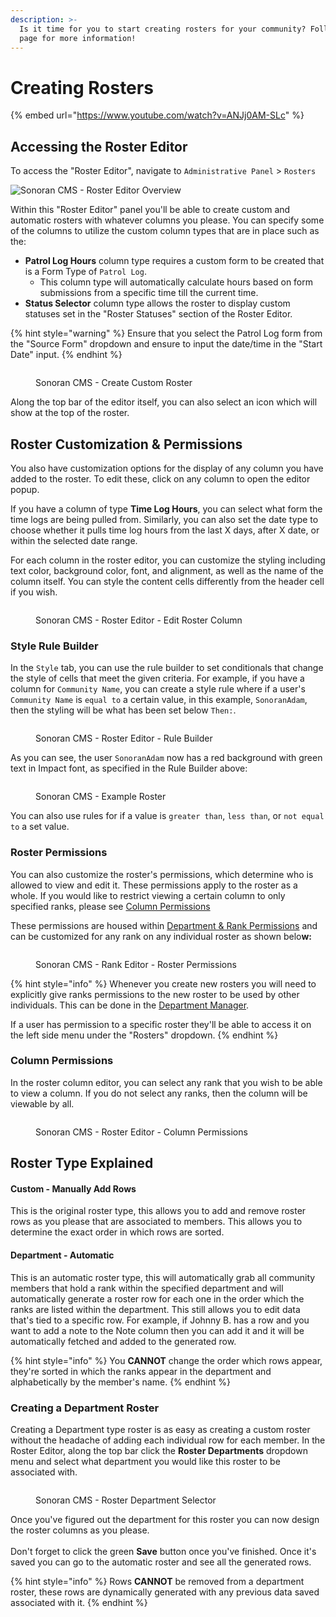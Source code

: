 ```yaml
---
description: >-
  Is it time for you to start creating rosters for your community? Follow this
  page for more information!
---
```


# Creating Rosters

{% embed url="https://www.youtube.com/watch?v=ANJj0AM-SLc" %}

## Accessing the Roster Editor

To access the "Roster Editor", navigate to `Administrative Panel` > `Rosters`

![Sonoran CMS - Roster Editor Overview](../../.gitbook/assets/CMS\_RosterEditor2.png)

Within this "Roster Editor" panel you'll be able to create custom and automatic rosters with whatever columns you please. You can specify some of the columns to utilize the custom column types that are in place such as the:

* **Patrol Log Hours** column type requires a custom form to be created that is a Form Type of `Patrol Log`.
  * This column type will automatically calculate hours based on form submissions from a specific time till the current time.
* **Status Selector** column type allows the roster to display custom statuses set in the "Roster Statuses" section of the Roster Editor.

{% hint style="warning" %}
Ensure that you select the Patrol Log form from the "Source Form" dropdown and ensure to input the date/time in the "Start Date" input.
{% endhint %}

<figure><img src="../../.gitbook/assets/CMS_RosterOverview.png" alt=""><figcaption><p>Sonoran CMS - Create Custom Roster</p></figcaption></figure>

Along the top bar of the editor itself, you can also select an icon which will show at the top of the roster.

## Roster Customization & Permissions

You also have customization options for the display of any column you have added to the roster. To edit these, click on any column to open the editor popup.

If you have a column of type **Time Log Hours**, you can select what form the time logs are being pulled from. Similarly, you can also set the date type to choose whether it pulls time log hours from the last X days, after X date, or within the selected date range.

For each column in the roster editor, you can customize the styling including text color, background color, font, and alignment, as well as the name of the column itself. You can style the content cells differently from the header cell if you wish.

<figure><img src="../../.gitbook/assets/CMS_RosterEditColumnTimeLog.png" alt=""><figcaption><p>Sonoran CMS - Roster Editor - Edit Roster Column</p></figcaption></figure>

### Style Rule Builder

In the `Style` tab, you can use the rule builder to set conditionals that change the style of cells that meet the given criteria. For example, if you have a column for `Community Name`, you can create a style rule where if a user's `Community Name` is `equal to` a certain value, in this example, `SonoranAdam`, then the styling will be what has been set below `Then:`.

<figure><img src="../../.gitbook/assets/CMS_RosterRuleBuilder.png" alt=""><figcaption><p>Sonoran CMS - Roster Editor - Rule Builder</p></figcaption></figure>

As you can see, the user `SonoranAdam` now has a red background with green text in Impact font, as specified in the Rule Builder above:

<figure><img src="../../.gitbook/assets/CMS_RosterNameHighlight.png" alt=""><figcaption><p>Sonoran CMS - Example Roster</p></figcaption></figure>

You can also use rules for if a value is `greater than`, `less than`, or `not equal to` a set value.

### Roster Permissions

You can also customize the roster's permissions, which determine who is allowed to view and edit it. These permissions apply to the roster as a whole. If you would like to restrict viewing a certain column to only specified ranks, please see [Column Permissions](creating-custom-rosters.md#column-permissions)

These permissions are housed within [Department & Rank Permissions](creating-departments.md) and can be customized for any rank on any individual roster as shown belo**w:**

<figure><img src="../../.gitbook/assets/CMS_RosterPermsRank.png" alt=""><figcaption><p>Sonoran CMS - Rank Editor - Roster Permissions</p></figcaption></figure>

{% hint style="info" %}
Whenever you create new rosters you will need to explicitly give ranks permissions to the new roster to be used by other individuals. This can be done in the [Department Manager](creating-departments.md).

If a user has permission to a specific roster they'll be able to access it on the left side menu under the "Rosters" dropdown.
{% endhint %}

### Column Permissions

In the roster column editor, you can select any rank that you wish to be able to view a column. If you do not select any ranks, then the column will be viewable by all.

<figure><img src="../../.gitbook/assets/CMS_RosterPermsColumn.png" alt=""><figcaption><p>Sonoran CMS - Roster Editor - Column Permissions</p></figcaption></figure>

## Roster Type Explained

#### Custom - Manually Add Rows

This is the original roster type, this allows you to add and remove roster rows as you please that are associated to members. This allows you to determine the exact order in which rows are sorted.

#### Department - Automatic

This is an automatic roster type, this will automatically grab all community members that hold a rank within the specified department and will automatically generate a roster row for each one in the order which the ranks are listed within the department. This still allows you to edit data that's tied to a specific row. For example, if Johnny B. has a row and you want to add a note to the Note column then you can add it and it will be automatically fetched and added to the generated row.

{% hint style="info" %}
You **CANNOT** change the order which rows appear, they're sorted in which the ranks appear in the department and alphabetically by the member's name.
{% endhint %}

### Creating a Department Roster

Creating a Department type roster is as easy as creating a custom roster without the headache of adding each individual row for each member. In the Roster Editor, along the top bar click the **Roster Departments** dropdown menu and select what department you would like this roster to be associated with.

<figure><img src="../../.gitbook/assets/CMS_RosterDepartment.png" alt=""><figcaption><p>Sonoran CMS - Roster Department Selector</p></figcaption></figure>

Once you've figured out the department for this roster you can now design the roster columns as you please.\
\
Don't forget to click the green **Save** button once you've finished. Once it's saved you can go to the automatic roster and see all the generated rows.

{% hint style="info" %}
Rows **CANNOT** be removed from a department roster, these rows are dynamically generated with any previous data saved associated with it.
{% endhint %}
